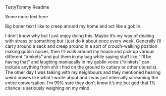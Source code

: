 TestyTommy Readme

Some more text here

Big boner text I like to creep around my home and act like a goblin.

I don’t know why but I just enjoy doing this. Maybe it’s my way of dealing with stress or something but I just do it about once every week. Generally I’ll carry around a sack and creep around in a sort of crouch-walking position making goblin noises, then I’ll walk around my house and pick up various different “trinkets” and put them in my bag while saying stuff like “I’ll be having that” and laughing maniacally in my goblin voice (“trinkets” can include anything from shit I find on the ground to cutlery or other utensils). The other day I was talking with my neighbours and they mentioned hearing weird noises like what I wrote about and I was just internally screaming the entire conversation. I’m 99% sure they don’t know it’s me but god that 1% chance is seriously weighing on my mind.